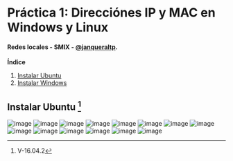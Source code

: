 # Práctica 1: Direcciónes IP y MAC en Windows y Linux
#### Redes locales - SMIX - [@janqueraltp](https://github.com/janqueraltp).

**Índice**
1. [Instalar Ubuntu](#id1)
2. [Instalar Windows](#id2)

<div id='id1' />

## Instalar Ubuntu [^nombreDeTuNota]
[^nombreDeTuNota]: V-16.04.2

![image](https://user-images.githubusercontent.com/116662838/215844099-cbb00f1c-34ac-408f-98e1-4d6b58ebdb6b.png)
![image](https://user-images.githubusercontent.com/116662838/215844260-ec9ae651-b23c-427a-a508-f857dcf10591.png)
![image](https://user-images.githubusercontent.com/116662838/215844291-fa3f67e1-fa21-4bc2-b3fa-f1830aa57838.png)
![image](https://user-images.githubusercontent.com/116662838/215844368-946dfc13-999c-4562-a37c-cee02660b261.png)
![image](https://user-images.githubusercontent.com/116662838/215844774-a94a1f2f-856b-40bf-a852-d0d9738a4067.png)
![image](https://user-images.githubusercontent.com/116662838/215844802-10a25d97-f513-4a22-b7a8-5177dc5f95fa.png)
![image](https://user-images.githubusercontent.com/116662838/215844829-d82a52fb-b2a3-485d-90dc-30a8d09a4598.png)
![image](https://user-images.githubusercontent.com/116662838/215844854-d7a1aa19-2465-44b6-a4ef-84f002fd4833.png)
![image](https://user-images.githubusercontent.com/116662838/215844885-16add5d6-efa3-492d-ace0-635449c250b6.png)
![image](https://user-images.githubusercontent.com/116662838/215844902-880d9391-9cbb-4655-852c-261f50e1468f.png)
![image](https://user-images.githubusercontent.com/116662838/215844955-36227e13-bc24-402a-9b4f-d125bac1ab8e.png)
![image](https://user-images.githubusercontent.com/116662838/215845340-ea4bede9-7f60-4e9f-b2d1-94171983fa96.png)
![image](https://user-images.githubusercontent.com/116662838/215848843-0a5a1708-7729-4377-877e-e5f6f526a2ed.png)
![image](https://user-images.githubusercontent.com/116662838/215849402-d3e6192c-110c-440a-b103-2c2d036ff0ca.png)

